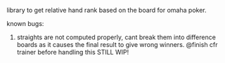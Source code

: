 library to get relative hand rank based on the board for omaha poker.

known bugs:
1) straights are not computed properly, cant break them into difference boards as it causes the final result to give wrong winners. @finish cfr trainer before handling this
STILL WIP!